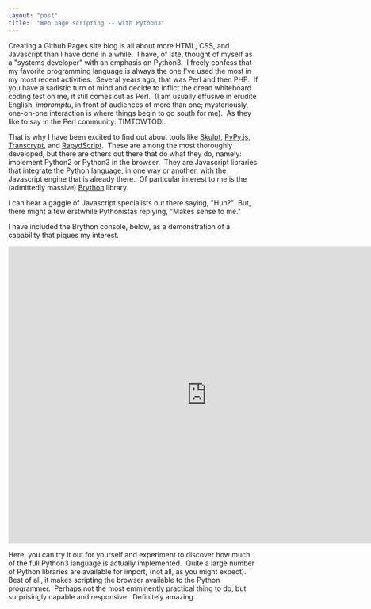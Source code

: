 ```yaml
---
layout: "post"
title:  "Web page scripting -- with Python3"
---
```


Creating a Github Pages site blog is all about more HTML, CSS, and Javascript than I have done in a while.&nbsp; I have, of late, thought of myself as 
a "systems developer" with an emphasis on Python3.&nbsp; I freely confess that my favorite programming language is always the one I've used the most 
in my most recent activities.&nbsp; Several years ago, that was Perl and then PHP.&nbsp; 
If you have a sadistic turn of mind and decide to inflict the dread whiteboard coding test on me, it still comes out as Perl.&nbsp; 
(I am usually effusive in erudite English, _impromptu_, in front of audiences of more than one; 
mysteriously, one-on-one interaction is where things begin to go south for me).&nbsp; 
As they like to say in the Perl community: TIMTOWTODI.&nbsp;

That is why I have been excited to find out about tools like [Skulpt](http://www.skulpt.org/), [PyPy.js](http://pypyjs.org/), [Transcrypt](http://transcrypt.org/),
and [RapydScript](https://bitbucket.org/pyjeon/rapydscript).&nbsp; 
These are among the most thoroughly developed, but there are others out there that do what they do, namely: implement Python2 or Python3 in the browser.&nbsp; 
They are Javascript libraries that integrate the Python language, in one way or another, with the Javascript engine that is already there.&nbsp; 
Of particular interest to me is the (admittedly massive) [Brython](http://brython.info/) library.

I can hear a gaggle of Javascript specialists out there saying, "Huh?"&nbsp; But, there might a few erstwhile Pythonistas replying, "Makes sense to me."

I have included the Brython console, below, as a demonstration of a capability that piques my interest.&nbsp; 

<iframe src="https://brython.info/console.html" frameborder="no" border="0" marginwidth="0" marginheight="0" width="800" height="600"></iframe>

Here, you can try it out for yourself and experiment to discover how much of the full Python3 language is actually implemented.&nbsp; 
Quite a large number of Python libraries are available for import, (not all, as you might expect).&nbsp; 
Best of all, it makes scripting the browser available to the Python programmer.&nbsp; 
Perhaps not the most emminently practical thing to do, but surprisingly capable and responsive.&nbsp; Definitely amazing.&nbsp; 

